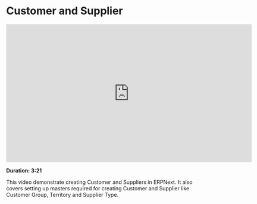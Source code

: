 # Customer and Supplier

<iframe width="660" height="371" src="https://www.youtube.com/embed/anoGi_RpQ20" frameborder="0" allowfullscreen></iframe>

**Duration: 3:21**

This video demonstrate creating Customer and Suppliers in ERPNext. It also covers setting up masters required for creating Customer and Supplier like Customer Group, Territory and Supplier Type.
